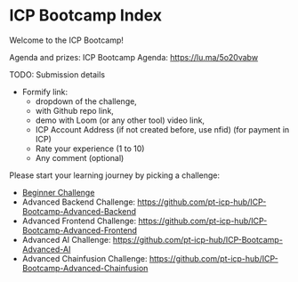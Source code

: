 # ICP Bootcamp Index

Welcome to the ICP Bootcamp!

Agenda and prizes: ICP Bootcamp Agenda: https://lu.ma/5o20vabw

TODO: Submission details

- Formify link:
  - dropdown of the challenge,  
  - with Github repo link, 
  - demo with Loom (or any other tool) video link, 
  - ICP Account Address (if not created before, use nfid) (for payment in ICP)
  - Rate your experience (1 to 10)
  - Any comment (optional)

Please start your learning journey by picking a challenge:

- [Beginner Challenge](https://github.com/pt-icp-hub/ICP-Bootcamp-Beginner)
- Advanced Backend Challenge: https://github.com/pt-icp-hub/ICP-Bootcamp-Advanced-Backend
- Advanced Frontend Challenge: https://github.com/pt-icp-hub/ICP-Bootcamp-Advanced-Frontend
- Advanced AI Challenge: https://github.com/pt-icp-hub/ICP-Bootcamp-Advanced-AI
- Advanced Chainfusion Challenge: https://github.com/pt-icp-hub/ICP-Bootcamp-Advanced-Chainfusion
